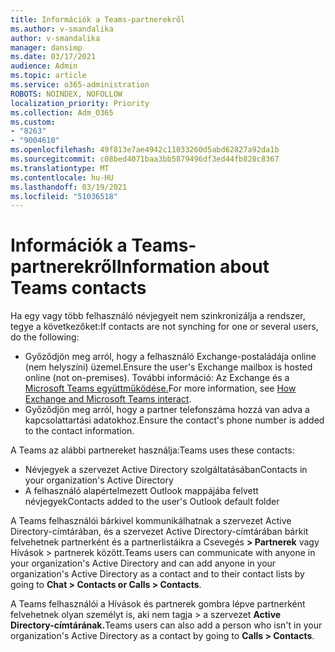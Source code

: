 ```yaml
---
title: Információk a Teams-partnerekről
ms.author: v-smandalika
author: v-smandalika
manager: dansimp
ms.date: 03/17/2021
audience: Admin
ms.topic: article
ms.service: o365-administration
ROBOTS: NOINDEX, NOFOLLOW
localization_priority: Priority
ms.collection: Adm_O365
ms.custom:
- "8263"
- "9004610"
ms.openlocfilehash: 49f813e7ae4942c11033260d5abd62827a92da1b
ms.sourcegitcommit: c08bed4071baa3bb5879496df3ed44fb828c8367
ms.translationtype: MT
ms.contentlocale: hu-HU
ms.lasthandoff: 03/19/2021
ms.locfileid: "51036518"
---
```

# <a name="information-about-teams-contacts"></a><span data-ttu-id="8bcf9-102">Információk a Teams-partnerekről</span><span class="sxs-lookup"><span data-stu-id="8bcf9-102">Information about Teams contacts</span></span>

<span data-ttu-id="8bcf9-103">Ha egy vagy több felhasználó névjegyeit nem szinkronizálja a rendszer, tegye a következőket:</span><span class="sxs-lookup"><span data-stu-id="8bcf9-103">If contacts are not synching for one or several users, do the following:</span></span>
- <span data-ttu-id="8bcf9-104">Győződjön meg arról, hogy a felhasználó Exchange-postaládája online (nem helyszíni) üzemel.</span><span class="sxs-lookup"><span data-stu-id="8bcf9-104">Ensure the user's Exchange mailbox is hosted online (not on-premises).</span></span> <span data-ttu-id="8bcf9-105">További információ: Az Exchange és a [Microsoft Teams együttműködése.](https://docs.microsoft.com/microsoftteams/exchange-teams-interact)</span><span class="sxs-lookup"><span data-stu-id="8bcf9-105">For more information, see [How Exchange and Microsoft Teams interact](https://docs.microsoft.com/microsoftteams/exchange-teams-interact).</span></span>
- <span data-ttu-id="8bcf9-106">Győződjön meg arról, hogy a partner telefonszáma hozzá van adva a kapcsolattartási adatokhoz.</span><span class="sxs-lookup"><span data-stu-id="8bcf9-106">Ensure the contact's phone number is added to the contact information.</span></span>

<span data-ttu-id="8bcf9-107">A Teams az alábbi partnereket használja:</span><span class="sxs-lookup"><span data-stu-id="8bcf9-107">Teams uses these contacts:</span></span>

- <span data-ttu-id="8bcf9-108">Névjegyek a szervezet Active Directory szolgáltatásában</span><span class="sxs-lookup"><span data-stu-id="8bcf9-108">Contacts in your organization's Active Directory</span></span>
- <span data-ttu-id="8bcf9-109">A felhasználó alapértelmezett Outlook mappájába felvett névjegyek</span><span class="sxs-lookup"><span data-stu-id="8bcf9-109">Contacts added to the user's Outlook default folder</span></span>

<span data-ttu-id="8bcf9-110">A Teams felhasználói bárkivel kommunikálhatnak a szervezet Active Directory-címtárában, és a szervezet Active Directory-címtárában bárkit felvehetnek partnerként és a partnerlistáikra a Csevegés **> Partnerek** vagy Hívások > partnerek között.</span><span class="sxs-lookup"><span data-stu-id="8bcf9-110">Teams users can communicate with anyone in your organization's Active Directory and can add anyone in your organization's Active Directory as a contact and to their contact lists by going to **Chat > Contacts or Calls > Contacts**.</span></span>

<span data-ttu-id="8bcf9-111">A Teams felhasználói a Hívások és partnerek gombra lépve partnerként felvehetnek olyan személyt is, aki nem tagja > a szervezet **Active Directory-címtárának.**</span><span class="sxs-lookup"><span data-stu-id="8bcf9-111">Teams users can also add a person who isn't in your organization's Active Directory as a contact by going to **Calls > Contacts**.</span></span>


